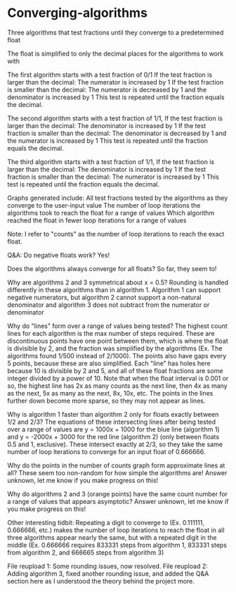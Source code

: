 # Converging-algorithms
Three algorithms that test fractions until they converge to a predetermined float

The float is simplified to only the decimal places
for the algorithms to work with

The first algorithm starts with a test fraction of 0/1
If the test fraction is larger than the decimal:
The numerator is increased by 1
If the test fraction is smaller than the decimal:
The numerator is decreased by 1 and the denominator is increased by 1
This test is repeated until the fraction equals the decimal.

The second algorithm starts with a test fraction of 1/1,
If the test fraction is larger than the decimal:
The denominator is increased by 1
If the test fraction is smaller than the decimal:
The denominator is decreased by 1 and the numerator is increased by 1
This test is repeated until the fraction equals the decimal.

The third algorithm starts with a test fraction of 1/1,
If the test fraction is larger than the decimal:
The denominator is increased by 1
If the test fraction is smaller than the decimal:
The numerator is increased by 1
This test is repeated until the fraction equals the decimal.

Graphs generated include:
All test fractions tested by the algorithms as they converge to the user-input value
The number of loop iterations the algorithms took to reach the float for a range of values
Which algorithm reached the float in fewer loop iterations for a range of values

Note: I refer to "counts" as the number of loop iterations to reach the exact float.

Q&A:
Do negative floats work?
Yes!

Does the algorithms always converge for all floats?
So far, they seem to!

Why are algorithms 2 and 3 symmetrical about x = 0.5?
Rounding is handled differently in these algorithms than in algorithm 1. Algorithm 1 can support negative numerators, but algorithm 2 cannot support a non-natural denominator and algorithm 3 does not subtract from the numerator or denominator

Why do "lines" form over a range of values being tested?
The highest count lines for each algorithm is the max number of steps required. These are discontinuous points have one point between them, which is where the float is divisible by 2, and the fraction was simplified by the algorithms (Ex. The algorithms found 1/500 instead of 2/1000). The points also have gaps every 5 points, because these are also simplified. Each "line" has holes here because 10 is divisible by 2 and 5, and all of these float fractions are some integer divided by a power of 10. Note that when the float interval is 0.001 or so, the highest line has 2x as many counts as the next line, then 4x as many as the next, 5x as many as the next, 8x, 10x, etc. The points in the lines further down become more sparse, so they may not appear as lines.

Why is algorithm 1 faster than algorithm 2 only for floats exactly between 1/2 and 2/3?
The equations of these intersecting lines after being tested over a range of values are y = 1000x + 1000 for the blue line (algorithm 1) and y = -2000x + 3000 for the red line (algorithm 2) (only between floats 0.5 and 1, exclusive). These intersect exactly at 2/3, so they take the same number of loop iterations to converge for an input float of 0.666666.

Why do the points in the number of counts graph form approximate lines at all? These seem too non-random for how simple the algorithms are!
Answer unknown, let me know if you make progress on this!

Why do algorithms 2 and 3 (orange points) have the same count number for a range of values that appears asymptotic?
Answer unknown, let me know if you make progress on this!

Other interesting tidbit:
Repeating a digit to converge to (Ex. 0.111111, 0.666666, etc.) makes the number of loop iterations to reach the float in all three algorithms appear nearly the same, but with a repeated digit in the middle (Ex. 0.666666 requires 833331 steps from algorithm 1, 833331 steps from algorithm 2, and 666665 steps from algorithm 3)

File reupload 1: Some rounding issues, now resolved.
File reupload 2: Adding algorithm 3, fixed another rounding issue, and added the Q&A section here as I understood the theory behind the project more.
